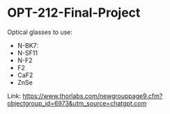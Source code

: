 # OPT-212-Final-Project
Optical glasses to use:
- N-BK7: 
- N-SF11
- N-F2
- F2
- CaF2
- ZnSe

Link: https://www.thorlabs.com/newgrouppage9.cfm?objectgroup_id=6973&utm_source=chatgpt.com
